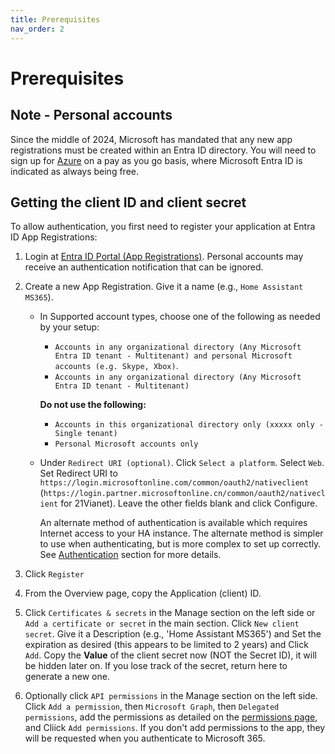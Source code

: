 ```yaml
---
title: Prerequisites
nav_order: 2
---
```


# Prerequisites

## Note - Personal accounts
Since the middle of 2024, Microsoft has mandated that any new app registrations must be created within an Entra ID directory. You will need to sign up for [Azure](https://azure.microsoft.com/en-gb/free) on a pay as you go basis, where Microsoft Entra ID is indicated as always being free.

## Getting the client ID and client secret
To allow authentication, you first need to register your application at Entra ID App Registrations:

1. Login at [Entra ID Portal (App Registrations)](https://entra.microsoft.com/#view/Microsoft_AAD_RegisteredApps/ApplicationsListBlade). Personal accounts may receive an authentication notification that can be ignored.

1. Create a new App Registration. Give it a name (e.g., `Home Assistant MS365`). 

   - In Supported account types, choose one of the following as needed by your setup:
      * `Accounts in any organizational directory (Any Microsoft Entra ID tenant - Multitenant) and personal Microsoft accounts (e.g. Skype, Xbox)`.   
      * `Accounts in any organizational directory (Any Microsoft Entra ID tenant - Multitenant)` 

      **Do not use the following:** 
      * `Accounts in this organizational directory only (xxxxx only - Single tenant)` 
      * `Personal Microsoft accounts only`

   - Under `Redirect URI (optional)`. Click `Select a platform`. Select `Web`. Set Redirect URI to `https://login.microsoftonline.com/common/oauth2/nativeclient` (`https://login.partner.microsoftonline.cn/common/oauth2/nativeclient` for 21Vianet). Leave the other fields blank and click Configure.

      An alternate method of authentication is available which requires Internet access to your HA instance. The alternate method is simpler to use when authenticating, but is more complex to set up correctly. See [Authentication](./authentication.md) section for more details.

1. Click `Register`

1. From the Overview page, copy the Application (client) ID.

1. Click `Certificates & secrets` in the Manage section on the left side or `Add a certificate or secret` in the main section. Click `New client secret`. Give it a Description (e.g., 'Home Assistant MS365') and Set the expiration as desired (this appears to be limited to 2 years) and Click `Add`. Copy the **Value** of the client secret now (NOT the Secret ID), it will be hidden later on.  If you lose track of the secret, return here to generate a new one.

1. Optionally click `API permissions` in the Manage section on the left side. Click `Add a permission`, then `Microsoft Graph`, then `Delegated permissions`, add the permissions as detailed on the [permissions page](./permissions.md), and Cliick `Add permissions`. If you don't add permissions to the app, they will be requested when you authenticate to Microsoft 365.
